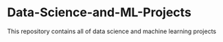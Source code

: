 # Data-Science-and-ML-Projects
This repository contains all of data science and machine learning projects
